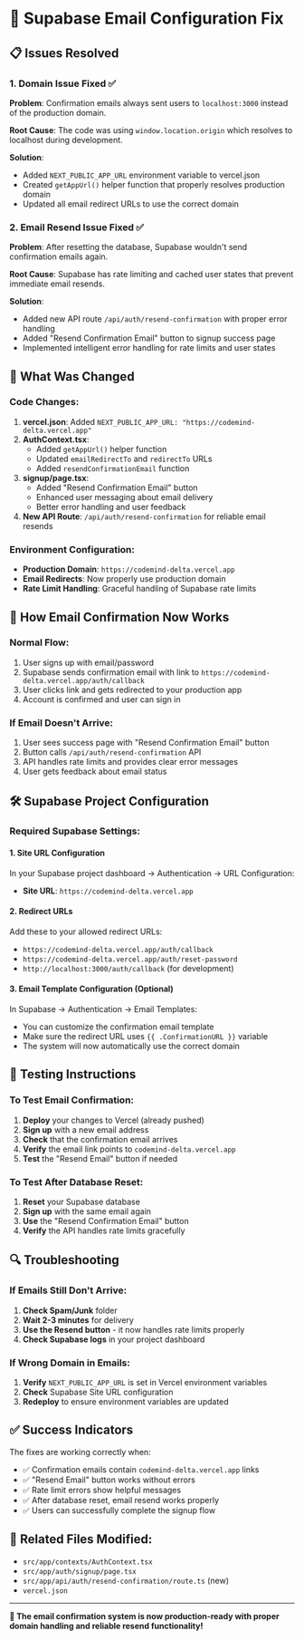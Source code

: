 # 🔧 Supabase Email Configuration Fix

## 📋 Issues Resolved

### 1. **Domain Issue Fixed** ✅
**Problem**: Confirmation emails always sent users to `localhost:3000` instead of the production domain.

**Root Cause**: The code was using `window.location.origin` which resolves to localhost during development.

**Solution**: 
- Added `NEXT_PUBLIC_APP_URL` environment variable to vercel.json
- Created `getAppUrl()` helper function that properly resolves production domain
- Updated all email redirect URLs to use the correct domain

### 2. **Email Resend Issue Fixed** ✅
**Problem**: After resetting the database, Supabase wouldn't send confirmation emails again.

**Root Cause**: Supabase has rate limiting and cached user states that prevent immediate email resends.

**Solution**:
- Added new API route `/api/auth/resend-confirmation` with proper error handling
- Added "Resend Confirmation Email" button to signup success page
- Implemented intelligent error handling for rate limits and user states

## 🚀 What Was Changed

### Code Changes:
1. **vercel.json**: Added `NEXT_PUBLIC_APP_URL: "https://codemind-delta.vercel.app"`
2. **AuthContext.tsx**: 
   - Added `getAppUrl()` helper function
   - Updated `emailRedirectTo` and `redirectTo` URLs
   - Added `resendConfirmationEmail` function
3. **signup/page.tsx**: 
   - Added "Resend Confirmation Email" button
   - Enhanced user messaging about email delivery
   - Better error handling and user feedback
4. **New API Route**: `/api/auth/resend-confirmation` for reliable email resends

### Environment Configuration:
- **Production Domain**: `https://codemind-delta.vercel.app`
- **Email Redirects**: Now properly use production domain
- **Rate Limit Handling**: Graceful handling of Supabase rate limits

## 📧 How Email Confirmation Now Works

### Normal Flow:
1. User signs up with email/password
2. Supabase sends confirmation email with link to `https://codemind-delta.vercel.app/auth/callback`
3. User clicks link and gets redirected to your production app
4. Account is confirmed and user can sign in

### If Email Doesn't Arrive:
1. User sees success page with "Resend Confirmation Email" button
2. Button calls `/api/auth/resend-confirmation` API
3. API handles rate limits and provides clear error messages
4. User gets feedback about email status

## 🛠️ Supabase Project Configuration

### Required Supabase Settings:

#### 1. **Site URL Configuration**
In your Supabase project dashboard → Authentication → URL Configuration:
- **Site URL**: `https://codemind-delta.vercel.app`

#### 2. **Redirect URLs**
Add these to your allowed redirect URLs:
- `https://codemind-delta.vercel.app/auth/callback`
- `https://codemind-delta.vercel.app/auth/reset-password`
- `http://localhost:3000/auth/callback` (for development)

#### 3. **Email Template Configuration** (Optional)
In Supabase → Authentication → Email Templates:
- You can customize the confirmation email template
- Make sure the redirect URL uses `{{ .ConfirmationURL }}` variable
- The system will now automatically use the correct domain

## 🧪 Testing Instructions

### To Test Email Confirmation:
1. **Deploy** your changes to Vercel (already pushed)
2. **Sign up** with a new email address
3. **Check** that the confirmation email arrives
4. **Verify** the email link points to `codemind-delta.vercel.app`
5. **Test** the "Resend Email" button if needed

### To Test After Database Reset:
1. **Reset** your Supabase database
2. **Sign up** with the same email again
3. **Use** the "Resend Confirmation Email" button
4. **Verify** the API handles rate limits gracefully

## 🔍 Troubleshooting

### If Emails Still Don't Arrive:
1. **Check Spam/Junk** folder
2. **Wait 2-3 minutes** for delivery
3. **Use the Resend button** - it now handles rate limits properly
4. **Check Supabase logs** in your project dashboard

### If Wrong Domain in Emails:
1. **Verify** `NEXT_PUBLIC_APP_URL` is set in Vercel environment variables
2. **Check** Supabase Site URL configuration
3. **Redeploy** to ensure environment variables are updated

## ✅ Success Indicators

The fixes are working correctly when:
- ✅ Confirmation emails contain `codemind-delta.vercel.app` links
- ✅ "Resend Email" button works without errors
- ✅ Rate limit errors show helpful messages
- ✅ After database reset, email resend works properly
- ✅ Users can successfully complete the signup flow

## 🔗 Related Files Modified:
- `src/app/contexts/AuthContext.tsx`
- `src/app/auth/signup/page.tsx`  
- `src/app/api/auth/resend-confirmation/route.ts` (new)
- `vercel.json`

---

**🎉 The email confirmation system is now production-ready with proper domain handling and reliable resend functionality!**